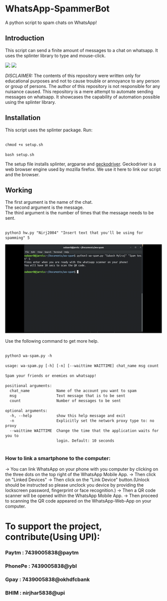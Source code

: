 # WhatsApp-SpammerBot
A python script to spam chats on WhatsApp!

## Introduction
This script can send a finite amount of messages to a chat on whatsapp. It uses the splinter library to type and mouse-click. 



<img width="450" src="https://cyberwarzone.com/wp-content/uploads/2019/06/FsWUqRoOsPu.png">

<img width="450" src="https://i.ytimg.com/vi/5vObXawsUQA/maxresdefault.jpg">


*DISCLAIMER:* The contents of this repository were written only for educational purposes and not to cause trouble or annoyance to any person or group of persons.
The author of this repository is not responsible for any nuisance caused. This repository is a mere attempt to automate sending messages on whatsapp. It showcases the capability of automation possible using the splinter library.

## Installation

This script uses the splinter package. Run:
```

chmod +x setup.sh

bash setup.sh

```
The setup file installs splinter, argparse and [geckodriver](https://github.com/mozilla/geckodriver). Geckodriver is a web browser engine used by mozilla firefox. We use it here to link our script and the browser.

## Working

The first argument is the name of the chat.<br>
The second argument is the message.<br>
The third argument is the number of times that the message needs to be sent.<br>
```

python3 hw.py "Nirj2004" "Insert text that you'll be using for spamming" 5

```

![Example](example.gif)

Use the following command to get more help.
```

python3 wa-spam.py -h

usage: wa-spam.py [-h] [-n] [--waittime WAITTIME] chat_name msg count

Spam your friends or enemies on whatsapp!

positional arguments:
  chat_name            Name of the account you want to spam
  msg                  Text message that is to be sent
  count                Number of messages to be sent

optional arguments:
  -h, --help           show this help message and exit
  -n                   Explicitly set the network proxy type to: no proxy
  --waittime WAITTIME  Change the time that the application waits for you to
                       login. Default: 10 seconds
                       
```

### How to link a smartphone to the computer:
-> You can link WhatsApp on your phone with you computer by clicking on the three dots on the top right of the WhatsApp Mobile App.
-> Then click on "Linked Devices"
-> Then click on the "Link Device" button.(Unlock should be instructed so please unclock you device by providing the lockscreen password, fingerprint or face recognition.)
-> Then a QR code scanner will be opened within the WhatsApp Mobile App.
-> Then proceed to scanning the QR code appeared on the WhatsApp-Web-App on your computer.

# To support the project, contribute(Using UPI):
### Paytm : 7439005838@paytm
### PhonePe : 7439005838@ybl
### Gpay : 7439005838@okhdfcbank
### BHIM : nirjhar5838@upi
